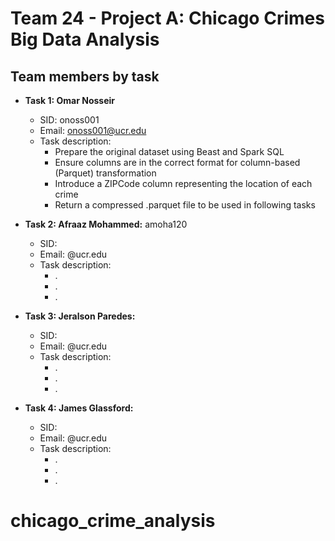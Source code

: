 # Team 24 - Project A: Chicago Crimes Big Data Analysis

## Team members by task

- **Task 1: Omar Nosseir**
  - SID:    onoss001
  - Email: onoss001@ucr.edu 
  - Task description:
    - Prepare the original dataset using Beast and Spark SQL
    - Ensure columns are in the correct format for column-based (Parquet) transformation
    - Introduce a ZIPCode column representing the location of each crime
    - Return a compressed .parquet file to be used in following tasks


- **Task 2: Afraaz Mohammed:** amoha120
  - SID:    
  - Email: @ucr.edu
  - Task description:
    - .
    - .
    - .

- **Task 3: Jeralson Paredes:**
  - SID:
  - Email: @ucr.edu
  - Task description:
    - .
    - .
    - .

- **Task 4: James Glassford:**
  - SID:
  - Email: @ucr.edu
  - Task description:
    - .
    - .
    - .

# chicago_crime_analysis

